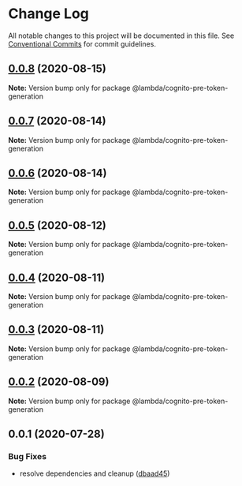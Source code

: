 # Change Log

All notable changes to this project will be documented in this file.
See [Conventional Commits](https://conventionalcommits.org) for commit guidelines.

## [0.0.8](https://github.com/aws-samples/aws-iot-kickstart/compare/@lambda/cognito-pre-token-generation@0.0.7...@lambda/cognito-pre-token-generation@0.0.8) (2020-08-15)

**Note:** Version bump only for package @lambda/cognito-pre-token-generation





## [0.0.7](https://github.com/aws-samples/aws-iot-kickstart/compare/@lambda/cognito-pre-token-generation@0.0.6...@lambda/cognito-pre-token-generation@0.0.7) (2020-08-14)

**Note:** Version bump only for package @lambda/cognito-pre-token-generation





## [0.0.6](https://git-codecommit.us-west-2.amazonaws.com/v1/repos/Deathstar/compare/@lambda/cognito-pre-token-generation@0.0.5...@lambda/cognito-pre-token-generation@0.0.6) (2020-08-14)

**Note:** Version bump only for package @lambda/cognito-pre-token-generation





## [0.0.5](https://git-codecommit.us-west-2.amazonaws.com/v1/repos/Deathstar/compare/@lambda/cognito-pre-token-generation@0.0.4...@lambda/cognito-pre-token-generation@0.0.5) (2020-08-12)

**Note:** Version bump only for package @lambda/cognito-pre-token-generation





## [0.0.4](https://git-codecommit.us-west-2.amazonaws.com/v1/repos/Deathstar/compare/@lambda/cognito-pre-token-generation@0.0.3...@lambda/cognito-pre-token-generation@0.0.4) (2020-08-11)

**Note:** Version bump only for package @lambda/cognito-pre-token-generation





## [0.0.3](https://git-codecommit.us-west-2.amazonaws.com/v1/repos/Deathstar/compare/@lambda/cognito-pre-token-generation@0.0.2...@lambda/cognito-pre-token-generation@0.0.3) (2020-08-11)

**Note:** Version bump only for package @lambda/cognito-pre-token-generation





## [0.0.2](https://git-codecommit.us-west-2.amazonaws.com/v1/repos/Deathstar/compare/@lambda/cognito-pre-token-generation@0.0.1...@lambda/cognito-pre-token-generation@0.0.2) (2020-08-09)

**Note:** Version bump only for package @lambda/cognito-pre-token-generation





## 0.0.1 (2020-07-28)


### Bug Fixes

* resolve dependencies and cleanup ([dbaad45](https://git-codecommit.us-west-2.amazonaws.com/v1/repos/Deathstar/commits/dbaad4561a93bfaf50b7246fd5a048912059df4f))
